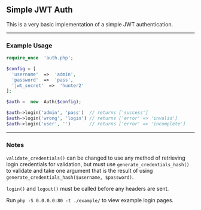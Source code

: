 
## Simple JWT Auth
This is a very basic implementation of a simple JWT authentication.

---

### Example Usage

```php
require_once  'auth.php';

$config = [
  'username'  =>  'admin',
  'password'  =>  'pass',
  'jwt_secret'  =>  'hunter2'
];

$auth =  new  Auth($config);

$auth->login('admin', 'pass')  // returns ['success']
$auth->login('wrong', 'login') // returns ['error' => 'invalid']
$auth->login('user', '')       // returns ['error' => 'incomplete']

```

---
### Notes

`validate_credentials()` can be changed to use any method of retrieving login credentials for validation, but must use `generate_credentials_hash()` to validate and take one argument that is the result of using `generate_credentials_hash($username, $password)`.


`login()` and `logout()` must be called before any headers are sent.


Run `php -S 0.0.0.0:80 -t ./example/` to view example login pages.